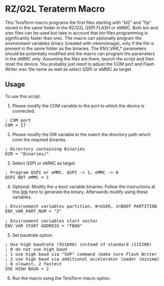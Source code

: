 # RZ/G2L Teraterm Macro

This TeraTerm macro programs the first files starting with "bl2" and "fip" stored 
in the same folder in the RZ/G2L QSPI FLASH or eMMC. Both bin and srec files can be
used but take in account that bin files programming is significantly faster than srec.
The macro can optionally program the environment variables binary (created with mkenvimage),
only if the file is present in the same folder as the binaries. The ENV_VAR_* parameters should
be potentially modified and the macro can program the parameters in the eMMC only. Assuming the
files are there, launch the script and then reset the device.
You probably just need to adjust the COM port and Flash Writer srec file name
as well as select QSPI or eMMC as target


## Usage
To use this script:

1. Please modify the COM variable to the port to which the device is connected.
<pre>
; COM port 
COM = 17
</pre>

2. Please modify the DIR variable to the match the directory path which conn the required binaries.
<pre>
; Directory containing Binaries
DIR = "Binaries/"
</pre>

3. Select QSPI or eMMC as target.
<pre>
; Program QSPI or eMMC. QSPI -> 1, eMMC -> 0
QSPI_NOT_eMMC = 1
</pre>

4. Optional: Modify the u-boot variable binaries. Follow the instructions at this [link](https://renesas.info/wiki/RZ-G/RZ-G2L_Flash_Programming#Generating_u-boot_variables_binary) here to generate the binary. Afterwards modify using these variables.
<pre>
; Environment variables partition, 0=USER, 1=BOOT PARTITION 1, 2=BOOT PARTITION 2
ENV_VAR_PART_NUM = "2"

; Environment variables start sector
ENV_VAR_START_ADDRESS = "FB00"
</pre>

5. Set baudrate option
<pre>
; Use high baudrate (921600) instead of standard (115200)
; 0 do not use high baud
; 1 use high baud via "SUP" command (make sure Flash Writer supports it)
; 2 use high baud via additional accelerator loader (minimal_baudrate_SCIF.mot)
; 0 slowest, 2 fastest
USE_HIGH_BAUD = 2
</pre>

6. Run the macro using the TeraTerm macro option.

